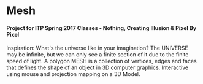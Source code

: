 # Mesh
<h4>Project for ITP Spring 2017 Classes - Nothing, Creating Illusion & Pixel By Pixel</h4>
<td>Inspiration: What's the universe like in your imagination? The UNIVERSE may be infinite, but we can only see a finite section of it due to the finite speed of light. A polygon MESH is a collection of vertices, edges and faces that defines the shape of an object in 3D computer graphics.</td>
<td>Interactive using mouse and projection mapping on a 3D Model.</td>
